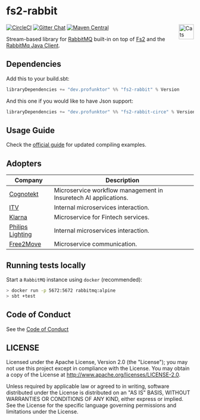 fs2-rabbit
==========

[![CircleCI](https://circleci.com/gh/profunktor/fs2-rabbit.svg?style=svg)](https://circleci.com/gh/profunktor/fs2-rabbit)
[![Gitter Chat](https://badges.gitter.im/profunktor-dev/fs2-rabbit.svg)](https://gitter.im/profunktor-dev/fs2-rabbit)
[![Maven Central](https://img.shields.io/maven-central/v/dev.profunktor/fs2-rabbit_2.12.svg)](http://search.maven.org/#search%7Cga%7C1%7Cfs2-rabbit) <a href="https://typelevel.org/cats/"><img src="https://typelevel.org/cats/img/cats-badge.svg" height="40px" align="right" alt="Cats friendly" /></a>


Stream-based library for [RabbitMQ](https://www.rabbitmq.com/) built-in on top of [Fs2](http://fs2.io/) and the [RabbitMq Java Client](https://github.com/rabbitmq/rabbitmq-java-client).

## Dependencies

Add this to your build.sbt:

```scala
libraryDependencies += "dev.profunktor" %% "fs2-rabbit" % Version
```

And this one if you would like to have Json support:

```scala
libraryDependencies += "dev.profunktor" %% "fs2-rabbit-circe" % Version
```

## Usage Guide

Check the [official guide](https://fs2-rabbit.profunktor.dev/guide.html) for updated compiling examples.

## Adopters

| Company | Description |
| ------- | ----------- |
| [Cognotekt](http://www.cognotekt.com/en) | Microservice workflow management in Insuretech AI applications. |
| [ITV](https://www.itv.com/) | Internal microservices interaction. |
| [Klarna](https://www.klarna.com/us/) | Microservice for Fintech services. |
| [Philips Lighting](http://www.lighting.philips.com/main/home) | Internal microservices interaction. |
| [Free2Move](https://free2move.com) | Microservice communication. |

## Running tests locally

Start a `RabbitMQ` instance using `docker` (recommended):

```bash
> docker run -p 5672:5672 rabbitmq:alpine
> sbt +test
```

## Code of Conduct

See the [Code of Conduct](https://fs2-rabbit.profunktor.dev/CODE_OF_CONDUCT)

## LICENSE

Licensed under the Apache License, Version 2.0 (the "License"); you may not use this project except in compliance with
the License. You may obtain a copy of the License at http://www.apache.org/licenses/LICENSE-2.0.

Unless required by applicable law or agreed to in writing, software distributed under the License is distributed on an
"AS IS" BASIS, WITHOUT WARRANTIES OR CONDITIONS OF ANY KIND, either express or implied. See the License for the specific
language governing permissions and limitations under the License.
